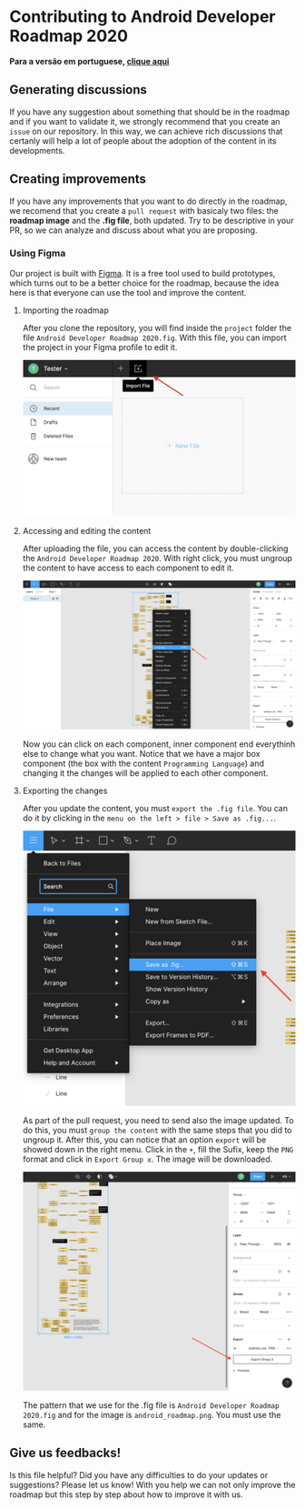 # Contributing to Android Developer Roadmap 2020

**Para a versão em portuguese, [clique aqui](./contributing_pt_br.md)**

## Generating discussions

If you have any suggestion about something that should be in the roadmap and if you want to validate it, we strongly recommend that you create an `issue` on our repository. In this way, we can achieve rich discussions that certanly will help a lot of people about the adoption of the content in its developments.

## Creating improvements

If you have any improvements that you want to do directly in the roadmap, we recomend that you create a `pull request` with basicaly two files: the **roadmap image** and the **.fig file**, both updated. Try to be descriptive in your PR, so we can analyze and discuss about what you are proposing. 

### Using Figma

Our project is built with [Figma](https://www.figma.com/). It is a free tool used to build prototypes, which turns out to be a better choice for the roadmap, because the idea here is that everyone can use the tool and improve the content.

1. Importing the roadmap

    After you clone the repository, you will find inside the `project` folder the file `Android Developer Roadmap 2020.fig`. With this file, you can import the project in your Figma profile to edit it.

    ![How to import a .fig file in Figma](./importing_project.png)

2. Accessing and editing the content

    After uploading the file, you can access the content by double-clicking the `Android Developer Roadmap 2020`. With right click, you must ungroup the content to have access to each component to edit it.

    ![Ungroup the content](./ungroup_content.png)

    Now you can click on each component, inner component end everythinh else to change what you want. Notice that we have a major box component (the box with the content `Programming Language`) and changing it the changes will be applied to each other component.

3. Exporting the changes

    After you update the content, you must `export the .fig file`. You can do it by clicking in the `menu on the left > file > Save as .fig...`.

    ![Exporting the .fig file](./exporting_fig_file.png)

    As part of the pull request, you need to send also the image updated. To do this, you must `group the content` with the same steps that you did to ungroup it. After this, you can notice that an option `export` will be showed down in the right menu. Click in the `+`, fill the Sufix, keep the `PNG` format and click in `Export Group x`. The image will be downloaded.

    ![Exporting the image](./exporting_image.png)

    The pattern that we use for the .fig file is `Android Developer Roadmap 2020.fig` and for the image is `android_roadmap.png`. You must use the same.

## Give us feedbacks!

Is this file helpful? Did you have any difficulties to do your updates or suggestions? Please let us know! With you help we can not only improve the roadmap but this step by step about how to improve it with us.